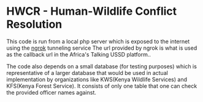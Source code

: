 # HWCR - Human-Wildlife Conflict Resolution

This code is run from a local php server which is exposed to the internet using the [ngrok](https://ngrok.com/) tunneling service
The url provided by ngrok is what is used as the callback url in the Africa's Talking USSD platform..

The code also depends on a small database (for testing purposes) which is representative of a larger database that would be used in actual implementation by organizations like KWS(Kenya Wildlife Services) and KFS(Kenya Forest Service).
It consists of only one table that one can check the provided officer names against.
